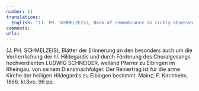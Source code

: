 ```yaml
---
number: 11
translations:
  English: "(J. PH. SCHMELZEIS), Book of remembrance in richly observed honour of Ludwig Schneider, parish priest in Eibingen in the Rheingau, by his successor. [The former priest Ludwig Schneider] is particularly remembered because of his glorification of St. Hildegard and his promotion of plainchant. The profit is meant for the poor church of St. Hildegard in Eibingen. Mainz, F. Kirchheim, 1866, kl. 8vo. 96pp. [Trans. J. Bock]"
comments:
urls:
---
```


(J. PH. SCHMELZEIS), Bl&auml;tter der Erinnerung an den besonders auch um die Verherrlichung der hl. Hildegardis und durch F&ouml;rderung des Choralgesangs hochverdienten LUDWIG SCHNEIDER, weiland Pfarrer zu Eibingen im Rheingau, von seinem Dienstnachfolger. Der Reinertrag ist f&uuml;r die arme Kirche der heiligen Hildegardis zu Eibingen bestimmt. Mainz, F. Kirchheim, 1866. kl.8vo. 96 pp.
